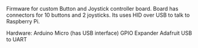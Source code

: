 Firmware for custom Button and Joystick controller board. Board has connectors for 10 buttons and 2 joysticks. Its uses HID over USB to talk to Raspberry Pi.

Hardware:
Arduino Micro (has USB interface)
GPIO Expander
Adafruit USB to UART


